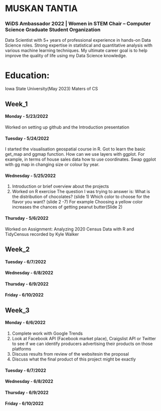 
# MUSKAN TANTIA

### WiDS Ambassador 2022 | Women in STEM Chair – Computer Science Graduate Student Organization 
Data Scientist with 5+ years of professional experience in hands-on Data Science roles. Strong expertise in statistical and quantitative analysis with various machine learning techniques. My ultimate career goal is to help improve the quality of life using my Data Science knowledge.
# Education:
Iowa State University(May 2023)
Maters of CS

## Week_1

#### Monday - 5/23/2022
Worked on setting up github and the Introduction presentation
#### Tuesday - 5/24/2022
I started the visualisation geospatial course in R. Got to learn the basic get_map and ggmap function. How can we use layers with ggplot. For example, in terms of house sales data how to use coordinates. Swap ggplot with gg map in changing size or colour by year.
#### Wednesday - 5/25/2022
1. Introduction or brief overview about the projects
2. Worked on R exercise 
The question I was trying to answer is:
What is the distribution of chocolates? (slide 1)
Which color to choose for the flavor you want? (slide 2 -7)
For example Choosing a yellow color increases the chances of getting peanut butter(Slide 2)
#### Thursday - 5/6/2022
Worked on Assignment: Analyzing 2020 Census Data with R and TidyCensus recorded by Kyle Walker

## Week_2
#### Tuesday - 6/7/2022
#### Wednesday - 6/8/2022
#### Thursday - 6/9/2022
#### Friday - 6/10/2022
## Week_3
#### Monday - 6/6/2022
1. Complete work with Google Trends
2. Look at Facebook API (Facebook market place), Craigslist API or Twitter to see if we can identify producers advertising their products on those platforms
3. Discuss results from review of the websitesin the proposal
4. Discuss what the final product of this project might be exactly
#### Tuesday - 6/7/2022
#### Wednesday - 6/8/2022
#### Thursday - 6/9/2022
#### Friday - 6/10/2022
